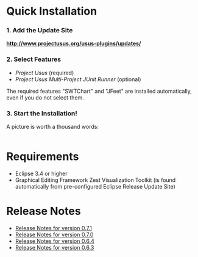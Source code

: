 # Quick Installation #

### 1. Add the Update Site ###

**http://www.projectusus.org/usus-plugins/updates/**

### 2. Select Features ###

  * _Project Usus_ (required)
  * _Project Usus Multi-Project JUnit Runner_ (optional)

The required features "SWTChart" and "JFeet" are installed automatically, even if you do not select them.

### 3. Start the Installation! ###

A picture is worth a thousand words:

![![](http://projectusus.googlecode.com/svn/wiki/img/updateManager_small.png)](http://projectusus.googlecode.com/svn/wiki/img/updateManager.png)


# Requirements #

  * Eclipse 3.4 or higher
  * Graphical Editing Framework Zest Visualization Toolkit (is found automatically from pre-configured Eclipse Release Update Site)

# Release Notes #

  * [Release Notes for version 0.7.1](https://github.com/usus/usus-plugins/blob/master/org.projectusus.documentation/Release%20Notes/ReleaseNotes_0.7.1.md)
  * [Release Notes for version 0.7.0](https://github.com/usus/usus-plugins/blob/master/org.projectusus.documentation/Release%20Notes/ReleaseNotes_0.7.0.md)
  * [Release Notes for version 0.6.4](https://github.com/usus/usus-plugins/blob/master/org.projectusus.documentation/Release%20Notes/ReleaseNotes_0.6.4.md)
  * [Release Notes for version 0.6.3](https://github.com/usus/usus-plugins/blob/master/org.projectusus.documentation/Release%20Notes/ReleaseNotes_0.6.3.md)